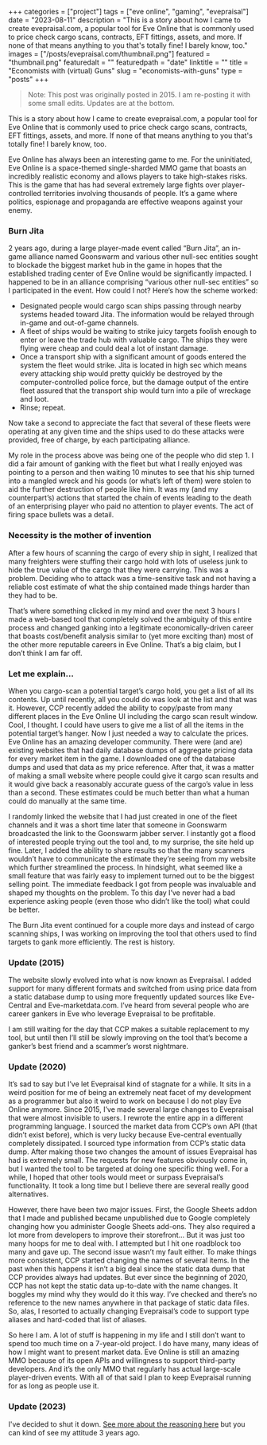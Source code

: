 +++
categories = ["project"]
tags = ["eve online", "gaming", "evepraisal"]
date = "2023-08-11"
description = "This is a story about how I came to create evepraisal.com, a popular tool for Eve Online that is commonly used to price check cargo scans, contracts, EFT fittings, assets, and more. If none of that means anything to you that's totally fine! I barely know, too."
images = ["/posts/evepraisal.com/thumbnail.png"]
featured = "thumbnail.png"
featuredalt = ""
featuredpath = "date"
linktitle = ""
title = "Economists with (virtual) Guns"
slug = "economists-with-guns"
type = "posts"
+++

> Note: This post was originally posted in 2015. I am re-posting it with some small edits. Updates are at the bottom.

This is a story about how I came to create evepraisal.com, a popular tool for Eve Online that is commonly used to price check cargo scans, contracts, EFT fittings, assets, and more. If none of that means anything to you that's totally fine! I barely know, too.

Eve Online has always been an interesting game to me. For the uninitiated, Eve Online is a space-themed single-sharded MMO game that boasts an incredibly realistic economy and allows players to take high-stakes risks. This is the game that has had several extremely large fights over player-controlled territories involving thousands of people. It’s a game where politics, espionage and propaganda are effective weapons against your enemy.

### Burn Jita

2 years ago, during a large player-made event called “Burn Jita”, an in-game alliance named Goonswarm and various other null-sec entities sought to blockade the biggest market hub in the game in hopes that the established trading center of Eve Online would be significantly impacted. I happened to be in an alliance comprising “various other null-sec entities” so I participated in the event. How could I not? Here’s how the scheme worked:

- Designated people would cargo scan ships passing through nearby systems headed toward Jita. The information would be relayed through in-game and out-of-game channels.
- A fleet of ships would be waiting to strike juicy targets foolish enough to enter or leave the trade hub with valuable cargo. The ships they were flying were cheap and could deal a lot of instant damage.
- Once a transport ship with a significant amount of goods entered the system the fleet would strike. Jita is located in high sec which means every attacking ship would pretty quickly be destroyed by the computer-controlled police force, but the damage output of the entire fleet assured that the transport ship would turn into a pile of wreckage and loot.
- Rinse; repeat.

Now take a second to appreciate the fact that several of these fleets were operating at any given time and the ships used to do these attacks were provided, free of charge, by each participating alliance.

My role in the process above was being one of the people who did step 1. I did a fair amount of ganking with the fleet but what I really enjoyed was pointing to a person and then waiting 10 minutes to see that his ship turned into a mangled wreck and his goods (or what’s left of them) were stolen to aid the further destruction of people like him. It was my (and my counterpart’s) actions that started the chain of events leading to the death of an enterprising player who paid no attention to player events. The act of firing space bullets was a detail.

### Necessity is the mother of invention

After a few hours of scanning the cargo of every ship in sight, I realized that many freighters were stuffing their cargo hold with lots of useless junk to hide the true value of the cargo that they were carrying. This was a problem. Deciding who to attack was a time-sensitive task and not having a reliable cost estimate of what the ship contained made things harder than they had to be.

That’s where something clicked in my mind and over the next 3 hours I made a web-based tool that completely solved the ambiguity of this entire process and changed ganking into a legitimate economically-driven career that boasts cost/benefit analysis similar to (yet more exciting than) most of the other more reputable careers in Eve Online. That’s a big claim, but I don’t think I am far off.

### Let me explain…

When you cargo-scan a potential target’s cargo hold, you get a list of all its contents. Up until recently, all you could do was look at the list and that was it. However, CCP recently added the ability to copy/paste from many different places in the Eve Online UI including the cargo scan result window. Cool, I thought. I could have users to give me a list of all the items in the potential target’s hanger. Now I just needed a way to calculate the prices. Eve Online has an amazing developer community. There were (and are) existing websites that had daily database dumps of aggregate pricing data for every market item in the game. I downloaded one of the database dumps and used that data as my price reference. After that, it was a matter of making a small website where people could give it cargo scan results and it would give back a reasonably accurate guess of the cargo’s value in less than a second. These estimates could be much better than what a human could do manually at the same time.

I randomly linked the website that I had just created in one of the fleet channels and it was a short time later that someone in Goonswarm broadcasted the link to the Goonswarm jabber server. I instantly got a flood of interested people trying out the tool and, to my surprise, the site held up fine. Later, I added the ability to share results so that the many scanners wouldn’t have to communicate the estimate they’re seeing from my website which further streamlined the process. In hindsight, what seemed like a small feature that was fairly easy to implement turned out to be the biggest selling point. The immediate feedback I got from people was invaluable and shaped my thoughts on the problem. To this day I’ve never had a bad experience asking people (even those who didn’t like the tool) what could be better.

The Burn Jita event continued for a couple more days and instead of cargo scanning ships, I was working on improving the tool that others used to find targets to gank more efficiently. The rest is history.

### Update (2015)

The website slowly evolved into what is now known as Evepraisal. I added support for many different formats and switched from using price data from a static database dump to using more frequently updated sources like Eve-Central and Eve-marketdata.com. I’ve heard from several people who are career gankers in Eve who leverage Evepraisal to be profitable.

I am still waiting for the day that CCP makes a suitable replacement to my tool, but until then I’ll still be slowly improving on the tool that’s become a ganker’s best friend and a scammer’s worst nightmare.

### Update (2020)

It’s sad to say but I’ve let Evepraisal kind of stagnate for a while. It sits in a weird position for me of being an extremely neat facet of my development as a programmer but also it weird to work on because I do not play Eve Online anymore. Since 2015, I’ve made several large changes to Evepraisal that were almost invisible to users. I rewrote the entire app in a different programming language. I sourced the market data from CCP’s own API (that didn’t exist before), which is very lucky because Eve-central eventually completely dissipated. I sourced type information from CCP’s static data dump. After making those two changes the amount of issues Evepraisal has had is extremely small. The requests for new features obviously come in, but I wanted the tool to be targeted at doing one specific thing well. For a while, I hoped that other tools would meet or surpass Evepraisal’s functionality. It took a long time but I believe there are several really good alternatives.

However, there have been two major issues. First, the Google Sheets addon that I made and published became unpublished due to Google completely changing how you administer Google Sheets add-ons. They also required a lot more from developers to improve their storefront… But it was just too many hoops for me to deal with. I attempted but I hit one roadblock too many and gave up. The second issue wasn’t my fault either. To make things more consistent, CCP started changing the names of several items. In the past when this happens it isn’t a big deal since the static data dump that CCP provides always had updates. But ever since the beginning of 2020, CCP has not kept the static data up-to-date with the name changes. It boggles my mind why they would do it this way. I’ve checked and there’s no reference to the new names anywhere in that package of static data files. So, alas, I resorted to actually changing Evepraisal’s code to support type aliases and hard-coded that list of aliases.

So here I am. A lot of stuff is happening in my life and I still don’t want to spend too much time on a 7-year-old project. I do have many, many ideas of how I might want to present market data. Eve Online is still an amazing MMO because of its open APIs and willingness to support third-party developers. And it’s the only MMO that regularly has actual large-scale player-driven events. With all of that said I plan to keep Evepraisal running for as long as people use it.

### Update (2023)
I've decided to shut it down. [See more about the reasoning here](/posts/goodbye-evepraisal/) but you can kind of see my attitude 3 years ago.
